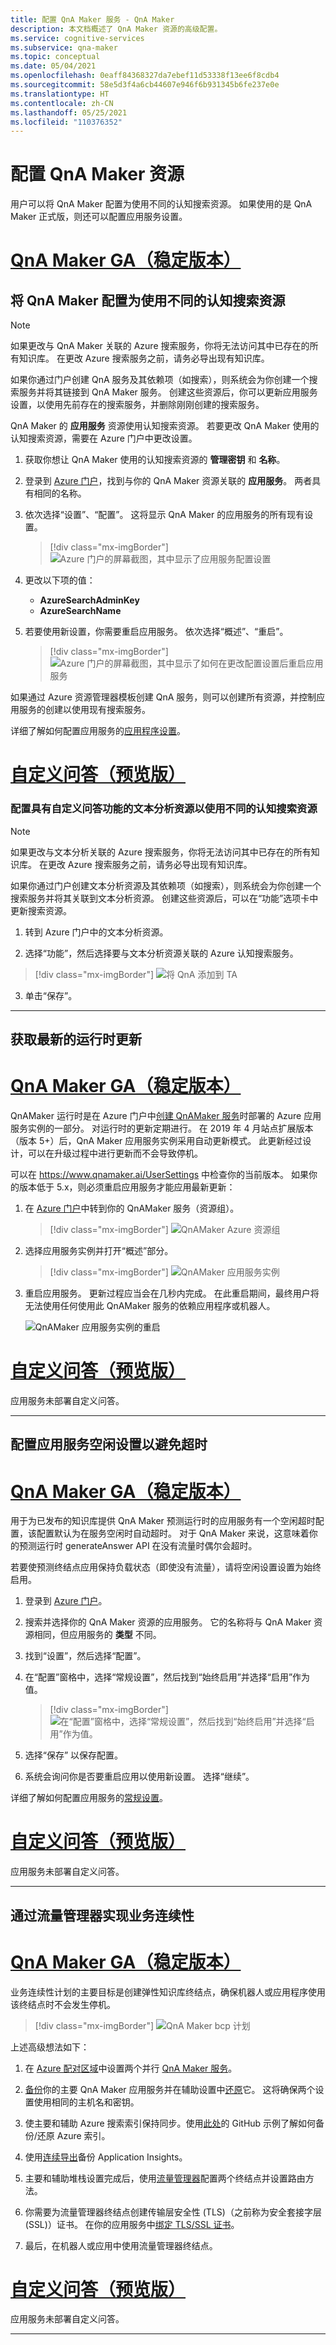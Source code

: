 ```yaml
---
title: 配置 QnA Maker 服务 - QnA Maker
description: 本文档概述了 QnA Maker 资源的高级配置。
ms.service: cognitive-services
ms.subservice: qna-maker
ms.topic: conceptual
ms.date: 05/04/2021
ms.openlocfilehash: 0eaff84368327da7ebef11d53338f13ee6f8cdb4
ms.sourcegitcommit: 58e5d3f4a6cb44607e946f6b931345b6fe237e0e
ms.translationtype: HT
ms.contentlocale: zh-CN
ms.lasthandoff: 05/25/2021
ms.locfileid: "110376352"
---
```

# <a name="configure-qna-maker-resources"></a>配置 QnA Maker 资源

用户可以将 QnA Maker 配置为使用不同的认知搜索资源。 如果使用的是 QnA Maker 正式版，则还可以配置应用服务设置。

# <a name="qna-maker-ga-stable-release"></a>[QnA Maker GA（稳定版本）](#tab/v1)

## <a name="configure-qna-maker-to-use-different-cognitive-search-resource"></a>将 QnA Maker 配置为使用不同的认知搜索资源

> [!NOTE]
> 如果更改与 QnA Maker 关联的 Azure 搜索服务，你将无法访问其中已存在的所有知识库。 在更改 Azure 搜索服务之前，请务必导出现有知识库。

如果你通过门户创建 QnA 服务及其依赖项（如搜索），则系统会为你创建一个搜索服务并将其链接到 QnA Maker 服务。 创建这些资源后，你可以更新应用服务设置，以使用先前存在的搜索服务，并删除刚刚创建的搜索服务。

QnA Maker 的 **应用服务** 资源使用认知搜索资源。 若要更改 QnA Maker 使用的认知搜索资源，需要在 Azure 门户中更改设置。

1. 获取你想让 QnA Maker 使用的认知搜索资源的 **管理密钥** 和 **名称**。

1. 登录到 [Azure 门户](https://portal.azure.com)，找到与你的 QnA Maker 资源关联的 **应用服务**。 两者具有相同的名称。

1. 依次选择“设置”、“配置”。 这将显示 QnA Maker 的应用服务的所有现有设置。

    > [!div class="mx-imgBorder"]
    > ![Azure 门户的屏幕截图，其中显示了应用服务配置设置](../media/qnamaker-how-to-upgrade-qnamaker/change-search-service-app-service-configuration.png)

1. 更改以下项的值：

    * **AzureSearchAdminKey**
    * **AzureSearchName**

1. 若要使用新设置，你需要重启应用服务。 依次选择“概述”、“重启”。

    > [!div class="mx-imgBorder"]
    > ![Azure 门户的屏幕截图，其中显示了如何在更改配置设置后重启应用服务](../media/qnamaker-how-to-upgrade-qnamaker/screenshot-azure-portal-restart-app-service.png)

如果通过 Azure 资源管理器模板创建 QnA 服务，则可以创建所有资源，并控制应用服务的创建以使用现有搜索服务。

详细了解如何配置应用服务的[应用程序设置](../../../app-service/configure-common.md#configure-app-settings)。

# <a name="custom-question-answering-preview-release"></a>[自定义问答（预览版）](#tab/v2)

### <a name="configure-text-analytics-resource-with-custom-question-answering-feature-to-use-a-different-cognitive-search-resource"></a>配置具有自定义问答功能的文本分析资源以使用不同的认知搜索资源

> [!NOTE]
> 如果更改与文本分析关联的 Azure 搜索服务，你将无法访问其中已存在的所有知识库。 在更改 Azure 搜索服务之前，请务必导出现有知识库。


如果你通过门户创建文本分析资源及其依赖项（如搜索），则系统会为你创建一个搜索服务并将其关联到文本分析资源。 创建这些资源后，可以在“功能”选项卡中更新搜索资源。

1.  转到 Azure 门户中的文本分析资源。

2.  选择“功能”，然后选择要与文本分析资源关联的 Azure 认知搜索服务。

> [!div class="mx-imgBorder"]
> ![将 QnA 添加到 TA](../media/qnamaker-how-to-upgrade-qnamaker/update-custom-qna-feature.png)

3.  单击“保存”。

---

## <a name="get-the-latest-runtime-updates"></a>获取最新的运行时更新

# <a name="qna-maker-ga-stable-release"></a>[QnA Maker GA（稳定版本）](#tab/v1)

QnAMaker 运行时是在 Azure 门户中[创建 QnAMaker 服务](./set-up-qnamaker-service-azure.md)时部署的 Azure 应用服务实例的一部分。 对运行时的更新定期进行。 在 2019 年 4 月站点扩展版本（版本 5+）后，QnA Maker 应用服务实例采用自动更新模式。 此更新经过设计，可以在升级过程中进行更新而不会导致停机。

可以在 https://www.qnamaker.ai/UserSettings 中检查你的当前版本。 如果你的版本低于 5.x，则必须重启应用服务才能应用最新更新：

1. 在 [Azure 门户](https://portal.azure.com)中转到你的 QnAMaker 服务（资源组）。

    > [!div class="mx-imgBorder"]
    > ![QnAMaker Azure 资源组](../media/qnamaker-how-to-troubleshoot/qnamaker-azure-resourcegroup.png)

1. 选择应用服务实例并打开“概述”部分。

    > [!div class="mx-imgBorder"]
    > ![QnAMaker 应用服务实例](../media/qnamaker-how-to-troubleshoot/qnamaker-azure-appservice.png)


1. 重启应用服务。 更新过程应当会在几秒内完成。 在此重启期间，最终用户将无法使用任何使用此 QnAMaker 服务的依赖应用程序或机器人。

    ![QnAMaker 应用服务实例的重启](../media/qnamaker-how-to-upgrade-qnamaker/qnamaker-appservice-restart.png)
    
# <a name="custom-question-answering-preview-release"></a>[自定义问答（预览版）](#tab/v2)

应用服务未部署自定义问答。

---

## <a name="configure-app-service-idle-setting-to-avoid-timeout"></a>配置应用服务空闲设置以避免超时

# <a name="qna-maker-ga-stable-release"></a>[QnA Maker GA（稳定版本）](#tab/v1)

用于为已发布的知识库提供 QnA Maker 预测运行时的应用服务有一个空闲超时配置，该配置默认为在服务空闲时自动超时。 对于 QnA Maker 来说，这意味着你的预测运行时 generateAnswer API 在没有流量时偶尔会超时。

若要使预测终结点应用保持负载状态（即使没有流量），请将空闲设置设置为始终启用。

1. 登录到 [Azure 门户](https://portal.azure.com)。
1. 搜索并选择你的 QnA Maker 资源的应用服务。 它的名称将与 QnA Maker 资源相同，但应用服务的 **类型** 不同。
1. 找到“设置”，然后选择“配置”。
1. 在“配置”窗格中，选择“常规设置”，然后找到“始终启用”并选择“启用”作为值。 

    > [!div class="mx-imgBorder"]
    > ![在“配置”窗格中，选择“常规设置”，然后找到“始终启用”并选择“启用”作为值。](../media/qnamaker-how-to-upgrade-qnamaker/configure-app-service-idle-timeout.png)

1. 选择“保存”  以保存配置。
1. 系统会询问你是否要重启应用以使用新设置。 选择“继续”。

详细了解如何配置应用服务的[常规设置](../../../app-service/configure-common.md#configure-general-settings)。

# <a name="custom-question-answering-preview-release"></a>[自定义问答（预览版）](#tab/v2)

应用服务未部署自定义问答。

---

## <a name="business-continuity-with-traffic-manager"></a>通过流量管理器实现业务连续性

# <a name="qna-maker-ga-stable-release"></a>[QnA Maker GA（稳定版本）](#tab/v1)

业务连续性计划的主要目标是创建弹性知识库终结点，确保机器人或应用程序使用该终结点时不会发生停机。

> [!div class="mx-imgBorder"]
> ![QnA Maker bcp 计划](../media/qnamaker-how-to-bcp-plan/qnamaker-bcp-plan.png)

上述高级想法如下：

1. 在 [Azure 配对区域](../../../best-practices-availability-paired-regions.md)中设置两个并行 [QnA Maker 服务](set-up-qnamaker-service-azure.md)。

1. [备份](../../../app-service/manage-backup.md)你的主要 QnA Maker 应用服务并在辅助设置中[还原](../../../app-service/web-sites-restore.md)它。 这将确保两个设置使用相同的主机名和密钥。

1. 使主要和辅助 Azure 搜索索引保持同步。使用[此处](https://github.com/pchoudhari/QnAMakerBackupRestore)的 GitHub 示例了解如何备份/还原 Azure 索引。

1. 使用[连续导出](../../../azure-monitor/app/export-telemetry.md)备份 Application Insights。

1. 主要和辅助堆栈设置完成后，使用[流量管理器](../../../traffic-manager/traffic-manager-overview.md)配置两个终结点并设置路由方法。

1. 你需要为流量管理器终结点创建传输层安全性 (TLS)（之前称为安全套接字层 (SSL)）证书。 在你的应用服务中[绑定 TLS/SSL 证书](../../../app-service/configure-ssl-bindings.md)。

1. 最后，在机器人或应用中使用流量管理器终结点。

# <a name="custom-question-answering-preview-release"></a>[自定义问答（预览版）](#tab/v2)

应用服务未部署自定义问答。

---
